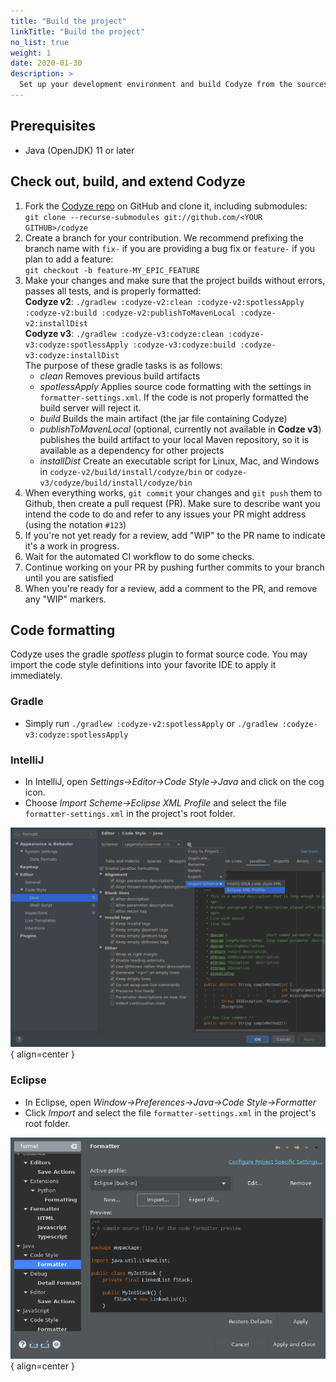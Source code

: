 ```yaml
---
title: "Build the project"
linkTitle: "Build the project"
no_list: true
weight: 1
date: 2020-01-30
description: >
  Set up your development environment and build Codyze from the sources.
---
```


## Prerequisites

* Java (OpenJDK) 11 or later

## Check out, build, and extend Codyze

1. Fork the [Codyze repo](https://github.com/Fraunhofer-AISEC/codyze) on GitHub and clone it, including submodules:<br>`git clone --recurse-submodules git://github.com/<YOUR GITHUB>/codyze`
1. Create a branch for your contribution. We recommend prefixing the branch name with `fix-` if you are providing a bug fix or `feature-` if you plan to add a feature:<br>`git checkout -b feature-MY_EPIC_FEATURE`
1. Make your changes and make sure that the project builds without errors, passes all tests, and is properly formatted:<br>__Codyze v2__: `./gradlew :codyze-v2:clean :codyze-v2:spotlessApply :codyze-v2:build :codyze-v2:publishToMavenLocal :codyze-v2:installDist`<br>__Codyze v3__: `./gradlew :codyze-v3:codyze:clean :codyze-v3:codyze:spotlessApply :codyze-v3:codyze:build :codyze-v3:codyze:installDist`<br>
The purpose of these gradle tasks is as follows:
    * _clean_ Removes previous build artifacts
    * _spotlessApply_ Applies source code formatting with the settings in `formatter-settings.xml`. If the code is not properly formatted the build server will reject it.
    * _build_ Builds the main artifact (the jar file containing Codyze)
    * _publishToMavenLocal_ (optional, currently not available in __Codze v3__) publishes the build artifact to your local Maven repository, so it is available as a dependency for other projects
    * _installDist_ Create an executable script for Linux, Mac, and Windows in `codyze-v2/build/install/codyze/bin` or `codyze-v3/codyze/build/install/codyze/bin`
1. When everything works, `git commit` your changes and `git push` them to Github, then create a pull request (PR). Make sure to describe want you intend the code to do and refer to any issues your PR might address (using the notation `#123`)
1. If you're not yet ready for a review, add "WIP" to the PR name to indicate it's a work in progress.
1. Wait for the automated CI workflow to do some checks.
1. Continue working on your PR by pushing further commits to your branch until you are satisfied
1. When you're ready for a review, add a comment to the PR, and remove any "WIP" markers.

## Code formatting

Codyze uses the gradle _spotless_ plugin to format source code. You may import the code style definitions into your favorite IDE to apply it immediately.

### Gradle

* Simply run `./gradlew :codyze-v2:spotlessApply` or `./gradlew :codyze-v3:codyze:spotlessApply`

### IntelliJ

* In IntelliJ, open _Settings->Editor->Code Style->Java_ and click on the cog icon.
* Choose _Import Scheme->Eclipse XML Profile_ and select the file `formatter-settings.xml` in the project's root folder.

![Import code style formatter into IntelliJ](../assets/img/intellij-formatter.png){ align=center }

### Eclipse

* In Eclipse, open _Window->Preferences->Java->Code Style->Formatter_
* Click _Import_ and select the file `formatter-settings.xml` in the project's root folder.

![Import code style formatter into Eclipse](../assets/img/eclipse-formatter.png){ align=center }
